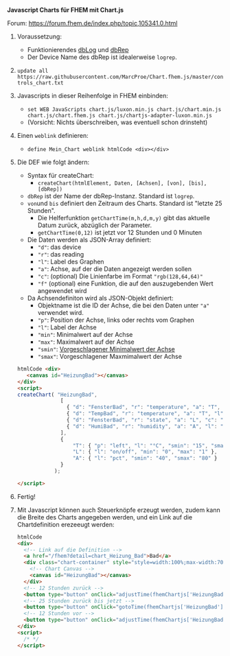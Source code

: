 **Javascript Charts für FHEM mit Chart.js**

Forum: https://forum.fhem.de/index.php/topic,105341.0.html

1. Voraussetzung:
   * Funktionierendes [dbLog](https://wiki.fhem.de/wiki/DbLog) und [dbRep](https://wiki.fhem.de/wiki/DbRep_-_Reporting_und_Management_von_DbLog-Datenbankinhalten)
   * Der Device Name des dbRep ist idealerweise `logrep`.

2. `update all https://raw.githubusercontent.com/MarcProe/Chart.fhem.js/master/controls_chart.txt`

3. Javascripts in dieser Reihenfolge in FHEM einbinden:
   * `set WEB JavaScripts chart.js/luxon.min.js chart.js/chart.min.js chart.js/chart.fhem.js chart.js/chartjs-adapter-luxon.min.js`
   * (Vorsicht: Nichts überschreiben, was eventuell schon drinsteht)

4. Einen `weblink` definieren:
   * `define Mein_Chart weblink htmlCode <div></div>`

5. Die DEF wie folgt ändern:
   * Syntax für createChart:
      * `createChart(htmlElement, Daten, [Achsen], [von], [bis], [dbRep])`
   * `dbRep` ist der Name der dbRep-Instanz. Standard ist `logrep`.
   * `von`und `bis` definiert den Zeitraum des Charts. Standard ist "letzte 25 Stunden".
      * Die Helferfunktion `getChartTime(m,h,d,m,y)` gibt das aktuelle Datum zurück, abzüglich der Parameter.
      * `getChartTime(0,12)` ist jetzt vor 12 Stunden und 0 Minuten
   * Die Daten werden als JSON-Array definiert:
      * `"d"`: das device
      * `"r"`: das reading
      * `"l"`: Label des Graphen
      * `"a"`: Achse, auf der die Daten angezeigt werden sollen
      * `"c"`: (optional) Die Linienfarbe im Format `"rgb(128,64,64)"`
      * `"f"` (optional) eine Funktion, die auf den auszugebenden Wert angewendet wird
   * Da Achsendefiniton wird als JSON-Objekt definiert:
      * Objektname ist die ID der Achse, die bei den Daten unter `"a"` verwendet wird.
      * `"p"`: Position der Achse, links oder rechts vom Graphen
      * `"l"`: Label der Achse
      * `"min"`: Minimalwert auf der Achse
      * `"max"`: Maximalwert auf der Achse
      * `"smin"`: [Vorgeschlagener Minimalwert der Achse](https://www.chartjs.org/docs/latest/samples/scales/linear-min-max-suggested.html)
      * `"smax"`: Vorgeschlagener Maxmimalwert der Achse
      
   
    ```html
   htmlCode <div>
       <canvas id="HeizungBad"></canvas>
   </div>
   <script>
   createChart( "HeizungBad", 
                  [
                    { "d": "FensterBad", "r": "temperature", "a": "T", "l": "gewollte Temperatur", "c": "rgb(128,64,64)" },
                    { "d": "TempBad", "r": "temperature", "a": "T", "l": "gemessene Temperatur", "c": "rgb(255,64,64)"  },
                    { "d": "FensterBad", "r": "state", "a": "L", "c": "rgb(64,196,64)", "f": d => { return d === "closed"?0:1; } },
                    { "d": "HumiBad", "r": "humidity", "a": "A", "l": "Feuchtigkeit", "c": "rgb(64,64,192)" }
                  ],
                  {
                      "T": { "p": "left", "l": "°C", "smin": "15", "smax": "25" },
                      "L": { "l": "on/off", "min": "0", "max": "1" },
                      "A": { "l": "pct", "smin": "40", "smax": "80" }
                  }                  
                );

   </script>
   ```
6. Fertig!

7. Mit Javascript können auch Steuerknöpfe erzeugt werden, zudem kann die Breite des Charts angegeben werden, und ein Link auf die Chartdefinition erezeeugt werden:
    ```html
   htmlCode 
   <div>
      <!-- Link auf die Definition -->
      <a href="/fhem?detail=chart_Heizung_Bad">Bad</a>
      <div class="chart-container" style="style=width:100%;max-width:700px">
        <!-- Chart Canvas -->
        <canvas id="HeizungBad"></canvas>
      </div>
      <!-- 12 Stunden zurück -->
      <button type="button" onClick="adjustTime(fhemChartjs['HeizungBad'], {'hours': '-12'})">&larr;</button>
      <!-- 25 Stunden zurück bis jetzt -->
      <button type="button" onClick="gotoTime(fhemChartjs['HeizungBad'], getChartTime(0,25), getChartTime())">Jetzt</button>
      <!-- 12 Stunden vor -->
      <button type="button" onClick="adjustTime(fhemChartjs['HeizungBad'], {'hours': '12'});">&rarr;</button>
    </div>
    <script>
      /* */
    </script>
    ```
